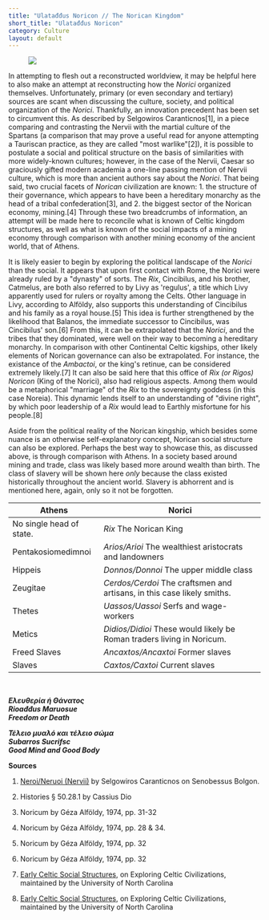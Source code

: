 ```yaml
---
title: "Ulatađđus Noricon // The Norican Kingdom"
short_title: "Ulatađđus Noricon"
category: Culture
layout: default
---
```


<figure class="deity-image"><img src="{{ '/assets/img/norici.png' | relative_url }}"></figure>

In attempting to flesh out a reconstructed worldview, it may be helpful here to also make an attempt at reconstructing how the *Norici* organized themselves. Unfortunately, primary (or even secondary and tertiary) sources are scant when discussing the culture, society, and political organization of the *Norici*. Thankfully, an innovation precedent has been set to circumvent this. As described by Selgowiros Caranticnos\[1], in a piece comparing and contrasting the Nervii with the martial culture of the Spartans (a comparison that may prove a useful read for anyone attempting a Tauriscan practice, as they are called "most warlike"\[2]), it is possible to postulate a social and political structure on the basis of similarities with more widely-known cultures; however, in the case of the Nervii, Caesar so graciously gifted modern academia a one-line passing mention of Nervii culture, which is more than ancient authors say about the *Norici*. That being said, two crucial facets of *Norican* civilization are known: 1. the structure of their governance, which appears to have been a hereditary monarchy as the head of a tribal confederation\[3], and 2. the biggest sector of the Norican economy, mining.\[4] Through these two breadcrumbs of information, an attempt will be made here to reconcile what is known of Celtic kingdom structures, as well as what is known of the social impacts of a mining economy through comparison with another mining economy of the ancient world, that of Athens. 

It is likely easier to begin by exploring the political landscape of the *Norici* than the social. It appears that upon first contact with Rome, the Norici were already ruled by a "dynasty" of sorts. The *Rix*, Cincibilus, and his brother, Catmelus, are both also referred to by Livy as 'regulus', a title which Livy apparently used for rulers or royalty among the Celts. Other language in Livy, according to Alföldy, also supports this understanding of Cincibilus and his family as a royal house.\[5] This idea is further strengthened by the likelihood that Balanos, the immediate successor to Cincibilus, was Cincibilus' son.\[6] From this, it can be extrapolated that the *Norici*, and the tribes that they dominated, were well on their way to becoming a hereditary monarchy. In comparison with other Continental Celtic kigships, other likely elements of Norican governance can also be extrapolated. For instance, the existance of the *Ambactoi*, or the king's retinue, can be considered extremely likely.\[7] It can also be said here that this office of *Rix (or Rigos) Noricon* (King of the Norici), also had religious aspects. Among them would be a metaphorical "marriage" of the *Rix* to the sovereignty goddess (in this case Noreia). This dynamic lends itself to an understanding of "divine right", by which poor leadership of a *Rix* would lead to Earthly misfortune for his people.\[8] 

Aside from the political reality of the Norican kingship, which besides some nuance is an otherwise self-explanatory concept, Norican social structure can also be explored. Perhaps the best way to showcase this, as discussed above, is through comparison with Athens. In a society based around mining and trade, class was likely based more around wealth than birth. The class of slavery will be shown here *only* because the class existed historically throughout the ancient world. Slavery is abhorrent and is mentioned here, again, only so it not be forgotten. 

| Athens                   | Norici                                                                  |
|--------------------------|-------------------------------------------------------------------------|
| No single head of state. | *Rix* The Norican King                                                  |
| Pentakosiomedimnoi       | *Arios/Arioi* The wealthiest aristocrats and landowners                 | 
| Hippeis                  | *Donnos/Donnoi* The upper middle class                                  |
| Zeugitae                 | *Cerdos/Cerdoi* The craftsmen and artisans, in this case likely smiths. |
| Thetes                   | *Uassos/Uassoi* Serfs and wage-workers                                  |
| Metics                   | *Didios/Didioi* These would likely be Roman traders living in Noricum.  |
| Freed Slaves             | *Ancaxtos/Ancaxtoi* Former slaves                                       |
| Slaves                   | *Caxtos/Caxtoi* Current slaves                                          |

<br />

**_Ελευθερία ή Θάνατος_**<br />
**_Rioađđus Maruosue_**<br />
**_Freedom or Death_**<br />

**_Τέλειο μυαλό και τέλειο σώμα_**<br />
**_Subarros Sucrifsc_**<br />
**_Good Mind and Good Body_**<br />

**Sources**

1. [Neroi/Neruoi (Nervii)](https://senobessusbolgon.wordpress.com/neroi-neruoi-nervii/) by Selgowiros Caranticnos on Senobessus Bolgon.

2. Histories § 50.28.1 by Cassius Dio

3. Noricum by Géza Alföldy, 1974, pp. 31-32

4. Noricum by Géza Alföldy, 1974, pp. 28 & 34. 

5. Noricum by Géza Alföldy, 1974, pp. 32

6. Noricum by Géza Alföldy, 1974, pp. 32

7. [Early Celtic Social Structures](http://exploringcelticciv.web.unc.edu/early-celtic-social-structures/), on Exploring Celtic Civilizations, maintained by the University of North Carolina

8. [Early Celtic Social Structures](http://exploringcelticciv.web.unc.edu/early-celtic-social-structures/), on Exploring Celtic Civilizations, maintained by the University of North Carolina
